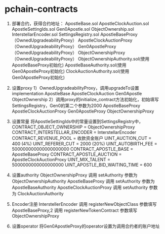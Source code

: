 # pchain-contracts

1. 部署合约，获得合约地址：
ApostleBase.sol
ApostleClockAuction.sol
ApostleSettingIds.sol
Gen0Apostle.sol
ObjectOwnership.sol
InterstellarEncoder.sol
SettingsRegistry.sol
ApostleBaseProxy（OwnedUpgradeabilityProxy）
ApostleClockAuctionProxy（OwnedUpgradeabilityProxy）
Gen0ApostleProxy（OwnedUpgradeabilityProxy）
ObjectOwnershipProxy（OwnedUpgradeabilityProxy）
ObjectOwnershipAuthority.sol(使用ApostleBaseProxy初始化)
ApostleBaseAuthority.sol(使用Gen0ApostleProxy初始化)
ClockAuctionAuthority.sol(使用Gen0ApostleProxy初始化)

2. 设置proxy
1）OwnedUpgradeabilityProxy，调用upgradeTo设置implementation
ApostleBase
ApostleClockAuction
Gen0Apostle
ObjectOwnership
2）调用proxy的initialize_contract方法初始化，初始填写SettingsRegistry，Gen0的第二个参数为2000
ApostleBaseProxy
ApostleClockAuctionProxy
Gen0ApostleProxy
ObjectOwnershipProxy

3. 设置常量
将ApostleSettingIds中的常量设置到SettingsRegistry中，
CONTRACT_OBJECT_OWNERSHIP = ObjectOwnershipProxy
CONTRACT_INTERSTELLAR_ENCODER = InterstellarEncoder
CONTRACT_REVENUE_POOL = 收款资金账户
UINT_AUCTION_CUT = 400 (4%)
UINT_REFERER_CUT = 2000 (20%)
UINT_AUTOBIRTH_FEE = 500000000000000000000
CONTRACT_APOSTLE_BASE = ApostleBaseProxy
CONTRACT_APOSTLE_AUCTION = ApostleClockAuctionProxy
UINT_MIX_TALENT = 5000000000000000000
UINT_APOSTLE_BID_WAITING_TIME = 600

4. 设置authority
ObjectOwnershipProxy 调用 setAuthority 参数为 ObjectOwnershipAuthority
ApostleBaseProxy 调用 setAuthority 参数为 ApostleBaseAuthority
ApostleClockAuctionProxy 调用 setAuthority 参数为 ClockAuctionAuthority

5. Encoder注册
InterstellerEncoder 调用 registerNewObjectClass 参数填写ApostleBaseProxy,2
调用 registerNewTokenContract 参数填写 ObjectOwnershipProxy

6. 设置operator
将Gen0ApostleProxy的operator设置为调用合约者的账户地址
